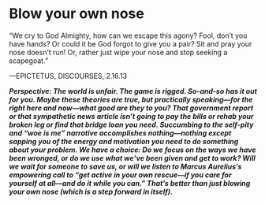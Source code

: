 # Blow your own nose

“We cry to God Almighty, how can we escape this agony? Fool, don’t you have hands? Or could it be God forgot to give you a pair? Sit and pray your nose doesn’t run! Or, rather just wipe your nose and stop seeking a scapegoat.”

—EPICTETUS, DISCOURSES, 2.16.13

***Perspective: The world is unfair. The game is rigged. So-and-so has it out for you. Maybe these theories are true, but practically speaking—for the right here and now—what good are they to you? That government report or that sympathetic news article isn’t going to pay the bills or rehab your broken leg or find that bridge loan you need. Succumbing to the self-pity and “woe is me” narrative accomplishes nothing—nothing except sapping you of the energy and motivation you need to do something about your problem. We have a choice: Do we focus on the ways we have been wronged, or do we use what we’ve been given and get to work? Will we wait for someone to save us, or will we listen to Marcus Aurelius’s empowering call to “get active in your own rescue—if you care for yourself at all—and do it while you can.” That’s better than just blowing your own nose (which is a step forward in itself).***
